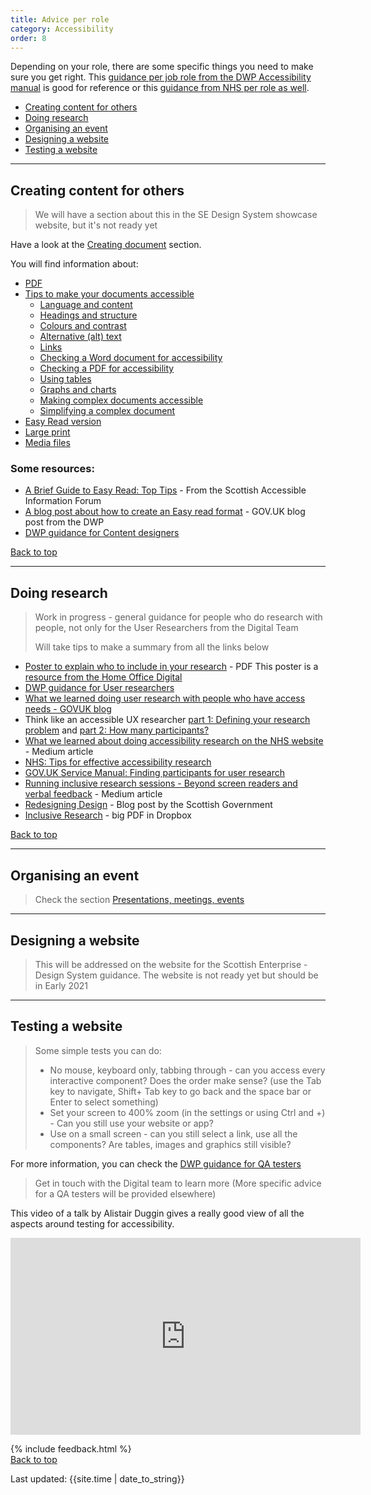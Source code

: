```yaml
---
title: Advice per role
category: Accessibility
order: 8
---
```



Depending on your role, there are some specific things you need to make sure you get right. This <a href="https://accessibility-manual.dwp.gov.uk/guidance-for-your-job-role" target="_blank">guidance per job role from the DWP Accessibility manual</a> is good for reference or this <a href="https://service-manual.nhs.uk/accessibility" target="_blank">guidance from NHS per role as well</a>.

- [Creating content for others](#creating-content-for-others)
- [Doing research](#doing-research) 
- [Organising an event](#organising-an-event)
- [Designing a website](#designing-a-website)
- [Testing a website](#testing-a-website)

<hr class="big">

## Creating content for others 

<blockquote class="red"><p>We will have a section about this in the SE Design System showcase website, but it's not ready yet</p></blockquote>

Have a look at the [Creating document](/inclusion/accessibility/document) section.

You will find information about:

- [PDF](/inclusion/accessibility/document#pdf-are-not-recommended)
- [Tips to make your documents accessible](/inclusion/accessibility/document#tips-to-make-your-documents-accessible)
  - [Language and content ](/inclusion/accessibility/document#language-and-content)
  - [Headings and structure](/inclusion/accessibility/document#headings-and-structure)
  - [Colours and contrast](/inclusion/accessibility/document#colours-and-contrast)
  - [Alternative (alt) text](/inclusion/accessibility/document#alternative-alt-text)
  - [Links](/inclusion/accessibility/document#links)
  - [Checking a Word document for accessibility](/inclusion/accessibility/document#checking-a-word-document-for-accessibility)
  - [Checking a PDF for accessibility](/inclusion/accessibility/document#checking-a-pdf-for-accessibility)
  - [Using tables](/inclusion/accessibility/document#using-tables)
  - [Graphs and charts](/inclusion/accessibility/document#graphs-and-charts)
  - [Making complex documents accessible](/inclusion/accessibility/document#making-complex-documents-accessible)
  - [Simplifying a complex document](/inclusion/accessibility/document#simplifying-a-complex-document)
- [Easy Read version](/inclusion/accessibility/document#easy-read-version)
- [Large print](/inclusion/accessibility/document#large-print)
- [Media files](/inclusion/accessibility/document#media-files)

### Some resources:
- <a href="http://www.saifscotland.org.uk/information-and-advice/brief-guide-easy-read-documents/brief-guide-easy-read-top-tips/#sthash.P6BlvNot.2F5teQP6.dpbs" target="_blank">A Brief Guide to Easy Read: Top Tips</a> - From the Scottish Accessible Information Forum
- <a href="https://accessibility.blog.gov.uk/2019/10/11/how-dwp-used-the-easy-read-format-to-make-its-content-more-accessible/" target="_blank">A blog post about how to create an Easy read format</a> - GOV.UK blog post from the DWP 
- <a href="https://accessibility-manual.dwp.gov.uk/guidance-for-your-job-role/content-designer" target="_blank">DWP guidance for Content designers</a>

<a href="#" class="button">Back to top</a>

<hr class="big">

## Doing research 

<blockquote class="red"><p>Work in progress - general guidance for people who do research with people, not only for the User Researchers from the Digital Team</p>
  <p>Will take tips to make a summary from all the links below</p>
</blockquote>

- <a href="https://scotentsd.github.io/inclusion/accessibility/files/Research-who_to_include_when_.pdf" target="_blank">Poster to explain who to include in your research</a> - PDF
This poster is a <a href="https://github.com/UKHomeOffice/posters/blob/master/accessibility/researching-access-needs/Research-who_to_include_when%3F.pdf" target="_blank">resource from the Home Office Digital</a>
- <a href="https://accessibility-manual.dwp.gov.uk/guidance-for-your-job-role/user-researcher" target="_blank">DWP guidance for User researchers</a>
- <a href="https://userresearch.blog.gov.uk/2018/08/09/what-we-learned-doing-user-research-with-people-who-have-access-needs" target="_blank">What we learned doing user research with people who have access needs - GOVUK blog</a>
- Think like an accessible UX researcher <a href="https://developer.paciellogroup.com/blog/2019/03/think-like-an-accessible-ux-researcher-part-1-defining-your-research-problem" target="_blank">part 1: Defining your research problem</a> and <a href="https://developer.paciellogroup.com/blog/2019/03/think-like-an-accessible-ux-researcher-part-2/" target="_blank">part 2: How many participants?</a>
- <a href="https://medium.com/we-are-margot/what-we-learned-about-doing-accessibility-research-on-the-nhs-website-fb9c649943fd" target="_blank">What we learned about doing accessibility research on the NHS website</a> - Medium article
- <a href="https://digital.nhs.uk/blog/transformation-blog/2019/eight-tips-for-effective-accessibility-research" target="_blank">NHS: Tips for effective accessibility research</a>
- <a href="https://www.gov.uk/service-manual/user-research/find-user-research-participants#recruiting-participants-with-disabilities" target="_blank">GOV.UK Service Manual: Finding participants for user research</a>
- <a href="https://medium.com/swlh/running-inclusive-research-sessions-beyond-wheelchairs-and-screen-readers-488362c7103d" target="_blank">Running inclusive research sessions - Beyond screen readers and verbal feedback</a> - Medium article
- <a href="https://blogs.gov.scot/digital/2018/12/17/redesigning-design" target="_blank">Redesigning Design</a> - Blog post by the Scottish Government
- <a href="https://www.dropbox.com/s/6iy7waa7lsbvffi/InclusiveResearch%20UCD%20Gathering.pdf?dl=0" target="_blank">Inclusive Research</a> - big PDF in Dropbox

<a href="#" class="button">Back to top</a>

<hr class="big">

## Organising an event

> Check the section [Presentations, meetings, events](/inclusion/accessibility/presentation-meeting)

<hr class="big">

## Designing a website

> This will be addressed on the website for the Scottish Enterprise - Design System guidance. The website is not ready yet but should be in Early 2021

<hr class="big">

## Testing a website

<blockquote class="info">
<p>Some simple tests you can do:</p>
  <ul>
<li>No mouse, keyboard only, tabbing through - can you access every interactive component?  Does the order make sense? (use the Tab key to navigate, Shift+ Tab key to go back and the space bar or Enter to select something)</li>
<li>Set your screen to 400% zoom (in the settings or using Ctrl and +) - Can you still use your website or app?</li>
<li>Use on a small screen - can you still select a link, use all the components? Are tables, images and graphics still visible?</li>
  </ul>
</blockquote>

For more information, you can check the <a href="https://accessibility-manual.dwp.gov.uk/guidance-for-your-job-role/qa-tester" target="_blank">DWP guidance for QA testers</a>

> Get in touch with the Digital team to learn more (More specific advice for a QA testers will be provided elsewhere)

This video of a talk by Alistair Duggin gives a really good view of all the aspects around testing for accessibility.

<iframe width="560" height="315" title="Accessibility testing: tips to succeed by Alistair Duggin" src="https://www.youtube.com/embed/u1R7QXEzsYw" frameborder="0" allow="accelerometer; autoplay; clipboard-write; encrypted-media; gyroscope; picture-in-picture" allowfullscreen></iframe>


{% include feedback.html %}
<br>
<a href="#" class="button">Back to top</a>

<div>Last updated: {{site.time | date_to_string}}</div>


<!-- 
<a href="" target="_blank"></a>
<p style="margin-bottom: 0">
-->
